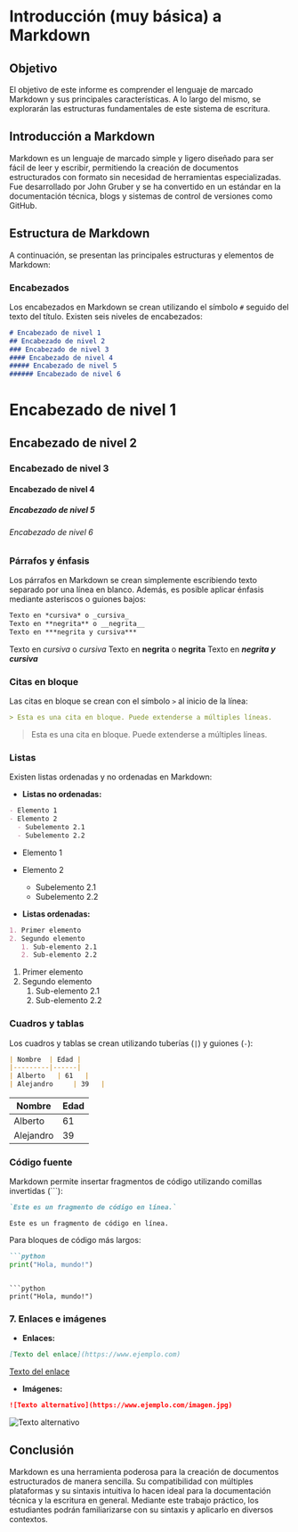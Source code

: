 # Introducción (muy básica) a Markdown

## Objetivo
El objetivo de este informe es comprender el lenguaje de marcado Markdown y sus principales características. A lo largo del mismo, se explorarán las estructuras fundamentales de este sistema de escritura.

## Introducción a Markdown
Markdown es un lenguaje de marcado simple y ligero diseñado para ser fácil de leer y escribir, permitiendo la creación de documentos estructurados con formato sin necesidad de herramientas especializadas. Fue desarrollado por John Gruber y se ha convertido en un estándar en la documentación técnica, blogs y sistemas de control de versiones como GitHub.

## Estructura de Markdown
A continuación, se presentan las principales estructuras y elementos de Markdown:

### Encabezados
Los encabezados en Markdown se crean utilizando el símbolo `#` seguido del texto del título. Existen seis niveles de encabezados:

```markdown
# Encabezado de nivel 1
## Encabezado de nivel 2
### Encabezado de nivel 3
#### Encabezado de nivel 4
##### Encabezado de nivel 5
###### Encabezado de nivel 6
```

# Encabezado de nivel 1
## Encabezado de nivel 2
### Encabezado de nivel 3
#### Encabezado de nivel 4
##### Encabezado de nivel 5
###### Encabezado de nivel 6

### Párrafos y énfasis
Los párrafos en Markdown se crean simplemente escribiendo texto separado por una línea en blanco. Además, es posible aplicar énfasis mediante asteriscos o guiones bajos:

```markdown
Texto en *cursiva* o _cursiva_
Texto en **negrita** o __negrita__
Texto en ***negrita y cursiva***
```

Texto en *cursiva* o _cursiva_
Texto en **negrita** o __negrita__
Texto en ***negrita y cursiva***

### Citas en bloque
Las citas en bloque se crean con el símbolo `>` al inicio de la línea:

```markdown
> Esta es una cita en bloque. Puede extenderse a múltiples líneas.
```

> Esta es una cita en bloque. Puede extenderse a múltiples líneas.

### Listas
Existen listas ordenadas y no ordenadas en Markdown:

- **Listas no ordenadas:**

```markdown
- Elemento 1
- Elemento 2
  - Subelemento 2.1
  - Subelemento 2.2
```

- Elemento 1
- Elemento 2
  - Subelemento 2.1
  - Subelemento 2.2
  
- **Listas ordenadas:**

```markdown
1. Primer elemento
2. Segundo elemento
   1. Sub-elemento 2.1
   2. Sub-elemento 2.2
```

1. Primer elemento
2. Segundo elemento
   1. Sub-elemento 2.1
   2. Sub-elemento 2.2
   
### Cuadros y tablas
Los cuadros y tablas se crean utilizando tuberías (`|`) y guiones (`-`):

```markdown
| Nombre  | Edad |
|---------|------|
| Alberto   | 61   |
| Alejandro     | 39   |
```

| Nombre  | Edad |
|---------|------|
| Alberto   | 61   |
| Alejandro     | 39   |

### Código fuente
Markdown permite insertar fragmentos de código utilizando comillas invertidas (`\``):

```markdown
`Este es un fragmento de código en línea.`
```

`Este es un fragmento de código en línea.`

Para bloques de código más largos:

```markdown
```python
print("Hola, mundo!")
```
```

```python
print("Hola, mundo!")
```

### 7. Enlaces e imágenes
- **Enlaces:**

```markdown
[Texto del enlace](https://www.ejemplo.com)
```

[Texto del enlace](https://www.ejemplo.com)

- **Imágenes:**

```markdown
![Texto alternativo](https://www.ejemplo.com/imagen.jpg)
```

![Texto alternativo](https://www.ejemplo.com/imagen.jpg)

## Conclusión
Markdown es una herramienta poderosa para la creación de documentos estructurados de manera sencilla. Su compatibilidad con múltiples plataformas y su sintaxis intuitiva lo hacen ideal para la documentación técnica y la escritura en general. Mediante este trabajo práctico, los estudiantes podrán familiarizarse con su sintaxis y aplicarlo en diversos contextos.

